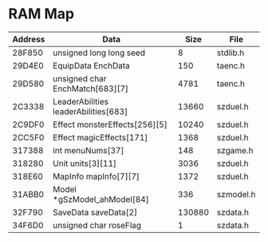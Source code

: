 # RAM Map

| Address | Data                                 | Size   | File      |
| ------- | ------------------------------------ | ------ | --------- |
| 28F850  | unsigned long long seed              |      8 | stdlib.h  |
| 29D4E0  | EquipData EnchData                   |    150 | taenc.h   |
| 29D580  | unsigned char EnchMatch[683][7]      |   4781 | taenc.h   |
| 2C3338  | LeaderAbilities leaderAbilities[683] |  13660 | szduel.h  |
| 2C9DF0  | Effect monsterEffects[256][5]        |  10240 | szduel.h  |
| 2CC5F0  | Effect magicEffects[171]             |   1368 | szduel.h  |
| 317388  | int menuNums[37]                     |    148 | szgame.h  |
| 318280  | Unit units[3][11]                    |   3036 | szduel.h  |
| 318E60  | MapInfo mapInfo[7][7]                |   1372 | szduel.h  |
| 31ABB0  | Model *gSzModel_ahModel[84]          |    336 | szmodel.h |
| 32F790  | SaveData saveData[2]                 | 130880 | szdata.h  |
| 34F6D0  | unsigned char roseFlag               |      1 | szdata.h  |
